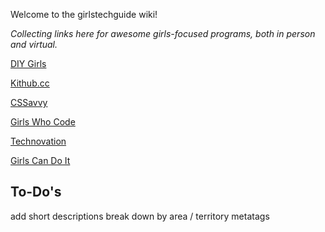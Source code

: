 Welcome to the girlstechguide wiki!

*Collecting links here for awesome girls-focused programs, both in person and virtual.*

[DIY Girls](http://www.diygirls.org)

[Kithub.cc](http://www.kithub.cc)

[CSSavvy](http://www.csavvy.org/)

[Girls Who Code](http://www.girlswhocode.com)

[Technovation](www.technovationchallenge.org)

[Girls Can Do It](http://www.girlscandoit.org/)

## To-Do's
add short descriptions
break down by area / territory 
metatags 
